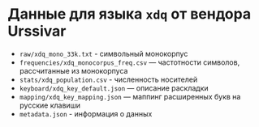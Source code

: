 # Данные для языка `xdq` от вендора Urssivar

- `raw/xdq_mono_33k.txt` - символьный монокорпус
- `frequencies/xdq_monocorpus_freq.csv` — частотности символов, рассчитанные из монокорпуса
- `stats/xdq_population.csv` - численность носителей
- `keyboard/xdq_key_default.json` — описание раскладки
- `mapping/xdq_key_mapping.json` — маппинг расширенных букв на русские клавиши
- `metadata.json` - информация о данных
